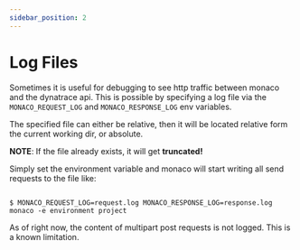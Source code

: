 ```yaml
---
sidebar_position: 2
---
```


# Log Files

Sometimes it is useful for debugging to see http traffic between monaco and the dynatrace api. This is possible by specifying a log file via the `MONACO_REQUEST_LOG` and `MONACO_RESPONSE_LOG` env variables.

The specified file can either be relative, then it will be located relative form the current working dir, or absolute.

**NOTE**: If the file already exists, it will get **truncated!**

Simply set the environment variable and monaco will start writing all send requests to the file like:

```shell title="shell"

$ MONACO_REQUEST_LOG=request.log MONACO_RESPONSE_LOG=response.log monaco -e environment project

```

As of right now, the content of multipart post requests is not logged. This is a known limitation.